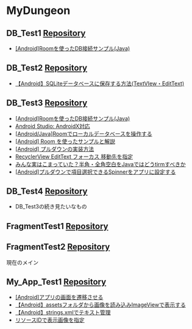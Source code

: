 # MyDungeon

## DB_Test1 [Repository](https://github.com/Nave-wata/MyDungeon/tree/main/DB_Test1)

- [[Android]Roomを使ったDB接続サンプル(Java)](http://tech-fill.net/android-room-sample/)

## DB_Test2 [Repository](https://github.com/Nave-wata/MyDungeon/tree/main/DB_Test2)

- [【Android】SQLiteデータベースに保存する方法(TextVIew・EditText)](https://www.ma-chanblog.com/2021/01/android-db-text.html)

## DB_Test3 [Repository](https://github.com/Nave-wata/MyDungeon/tree/main/DB_Test3)

- [[Android]Roomを使ったDB接続サンプル(Java)](http://tech-fill.net/android-room-sample/)
- [Android Studio: AndroidX対応](http://mechsys.tec.u-ryukyu.ac.jp/~oshiro/SiteList/2020/07/09/67416/)
- [[Android/Java]Roomでローカルデータベースを操作する](https://qiita.com/b_a_a_d_o/items/45bda89f49bf163144af)
- [[Android] Room を使ったサンプルと解説](https://qiita.com/kaleidot725/items/34f29efaeb6d836e010e)
- [[Android] プルダウンの実装方法](https://qiita.com/QiitaD/items/e7b7ed95d0abaa106337)
- [RecyclerView EditText フォーカス 移動先を指定](https://teratail.com/questions/340347)
- [みんな実はこまっていた？半角・全角空白をJavaではどうtirmすべきか](https://www.bold.ne.jp/engineer-club/java-trim#-stripCharacterisWhitespace)
- [[Android]プルダウンで項目選択できるSpinnerをアプリに設定する](https://akira-watson.com/android/spinner.html)

## DB_Test4 [Repository](https://github.com/Nave-wata/MyDungeon/tree/main/DB_Test4)

- DB_Test3の続き見たいなもの

## FragmentTest1 [Repository](https://github.com/Nave-wata/MyDungeon/tree/main/FragmentTest1)

## FragmentTest2 [Repository](https://github.com/Nave-wata/MyDungeon/tree/main/FragmentTest2)

現在のメイン

## My_App_Test1 [Repository](https://github.com/Nave-wata/MyDungeon/tree/main/My_App_Test1)

- [[Android]アプリの画面を遷移させる](https://akira-watson.com/android/activity-1.html)
- [【Android】assetsフォルダから画像を読み込みImageViewで表示する](https://qiita.com/cv_carnavi/items/a019095999e815acbcea)
- [【Android】strings.xmlでテキスト管理](https://www.ahiru-sewingstore.com/entry/2017/11/23/230007)
- [リソースIDで表示画像を指定](https://www.javadrive.jp/android/imagebutton/index3.html)
